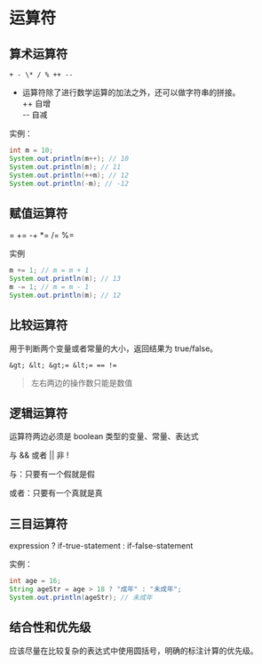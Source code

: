 # 运算符

## 算术运算符

```
+ - \* / % ++ --
```

* 运算符除了进行数学运算的加法之外，还可以做字符串的拼接。  
  ++ 自增  
  -- 自减

实例：

```java
int m = 10;
System.out.println(m++); // 10
System.out.println(m); // 11
System.out.println(++m); // 12
System.out.println(-m); // -12
```

## 赋值运算符

= += -+ \*= /= %=

实例

```java
m += 1; // m = m + 1
System.out.println(m); // 13
m -= 1; // m = m - 1
System.out.println(m); // 12
```

## 比较运算符

用于判断两个变量或者常量的大小，返回结果为 true/false。

`&gt; &lt; &gt;= &lt;= == !=`

> 左右两边的操作数只能是数值

## 逻辑运算符

运算符两边必须是 boolean 类型的变量、常量、表达式

与 && 或者 \|\| 非 !

与：只要有一个假就是假

或者：只要有一个真就是真

## 三目运算符

expression ? if-true-statement : if-false-statement

实例：

```java
int age = 16;
String ageStr = age > 18 ? "成年" : "未成年";
System.out.println(ageStr); // 未成年
```

## 结合性和优先级

应该尽量在比较复杂的表达式中使用圆括号，明确的标注计算的优先级。



## 



